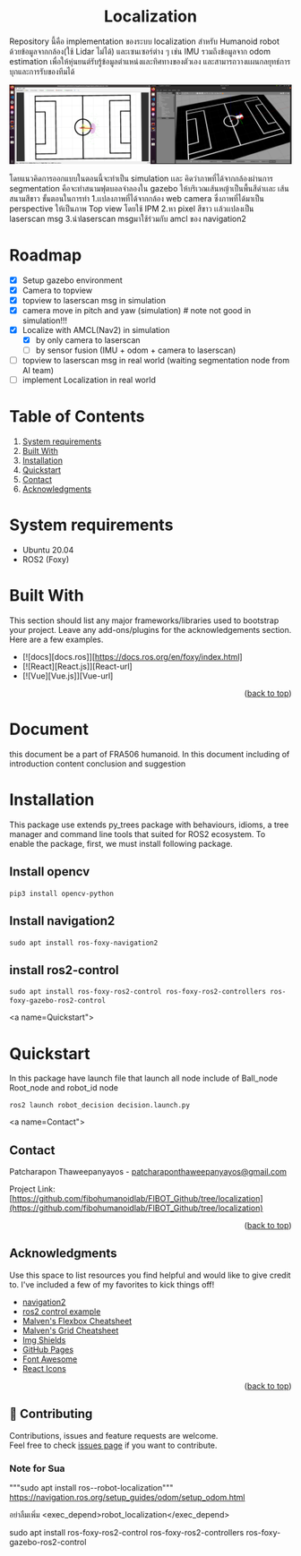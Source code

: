 <h1 align="center">Localization </h1>

Repository นี้คือ implementation ของระบบ localization สำหรับ Humanoid robot ด้วยข้อมูลจากกล้อง(ใช้ Lidar ไม่ได้) และเซนเซอร์ต่าง ๆ เช่น IMU รวมถึงข้อมูลจาก odom estimation เพื่อให้หุ่นยนต์รับรู้ข้อมูลตำแหน่งและทิศทางของตัวเอง และสามารถวางแผนกลยุทธ์การบุกและการรับของทีมได้

![test](image/localization_sim.png)

โดยแนวคิดการออกแบบในตอนนี้จะทำเป็น simulation เเละ คิดว่าภาพที่ได้จากกล้องผ่านการ segmentation คือจะทำสนามฟุตบอลจำลองใน gazebo ให้บริเวณเส้นหญ้าเป็นพื้นสีดำเเละ เส้นสนามสีขาว
ขั้นตอนในการทำ
1.เเปลงภาพที่ได้จากกล้อง web camera ซึ่งภาพที่ได้มาเป็น perspective ให้เป็นภาพ Top view โดยใช้ IPM
2.หา pixel สีขาว เเล้วเเปลงเป็น laserscan msg
3.นำlaserscan msgมาใช้ร่วมกับ amcl ของ navigation2


<!-- ROADMAP -->
# Roadmap
- [x] Setup gazebo environment
- [x] Camera to topview 
- [x] topview to laserscan msg in simulation
- [x] camera move in pitch and yaw (simulation) # note not good in simulation!!!
- [x] Localize with AMCL(Nav2) in simulation
  - [x] by only camera to laserscan
  - [ ] by sensor fusion (IMU + odom + camera to laserscan) 
- [ ] topview to laserscan msg in real world (waiting segmentation node from AI team)
- [ ] implement Localization in real world

# Table of Contents

1. [System requirements](#System-requirements)
2. [Built With](#Built-With)
3. [Installation](#Installation)
4. [Quickstart](#Quickstart)
5. [Contact](#Contact)
6. [Acknowledgments](#Acknowledgments)

<a name="System-requirements"></a>
# System requirements
  
* Ubuntu 20.04 
* ROS2 (Foxy)
  




<a name="Built-With"></a>
# Built With

This section should list any major frameworks/libraries used to bootstrap your project. Leave any add-ons/plugins for the acknowledgements section. Here are a few examples.

* [![docs][docs.ros]][https://docs.ros.org/en/foxy/index.html]
* [![React][React.js]][React-url]
* [![Vue][Vue.js]][Vue-url]


<p align="right">(<a href="#readme-top">back to top</a>)</p>
  
# Document
this document be a part of FRA506 humanoid. In this document including of introduction content conclusion and suggestion

<a name="Installation"></a>
# Installation

This package use extends py_trees package with behaviours, idioms, a tree manager and command line tools that suited for ROS2 ecosystem.
To enable the package, first, we must install following package.
  
## Install opencv
```
pip3 install opencv-python
```
## Install navigation2
```
sudo apt install ros-foxy-navigation2
```
## install ros2-control
```
sudo apt install ros-foxy-ros2-control ros-foxy-ros2-controllers ros-foxy-gazebo-ros2-control
```
<a name=Quickstart"></a>
# Quickstart
In this package have launch file that launch all node include of Ball_node Root_node and robot_id node
```
ros2 launch robot_decision decision.launch.py
```
  
  
  
  <!-- CONTACT -->
  
<a name=Contact"></a>
## Contact

Patcharapon Thaweepanyayos - patcharaponthaweepanyayos@gmail.com

Project Link: [https://github.com/fibohumanoidlab/FIBOT_Github/tree/localization](https://github.com/fibohumanoidlab/FIBOT_Github/tree/localization)

<p align="right">(<a href="#readme-top">back to top</a>)</p>
  
  
  <!-- ACKNOWLEDGMENTS -->
                                       
<a name="Acknowledgments"></a>
## Acknowledgments

Use this space to list resources you find helpful and would like to give credit to. I've included a few of my favorites to kick things off!

* [navigation2](https://navigation.ros.org/getting_started/index.html#getting-started)
* [ros2 control example](https://articulatedrobotics.xyz/mobile-robot-12-ros2-control/)
* [Malven's Flexbox Cheatsheet](https://flexbox.malven.co/)
* [Malven's Grid Cheatsheet](https://grid.malven.co/)
* [Img Shields](https://shields.io)
* [GitHub Pages](https://pages.github.com)
* [Font Awesome](https://fontawesome.com)
* [React Icons](https://react-icons.github.io/react-icons/search)

<p align="right">(<a href="#readme-top">back to top</a>)</p>

## 🤝 Contributing

Contributions, issues and feature requests are welcome.<br />
Feel free to check [issues page](https://github.com/fibohumanoidlab/FIBOT_Github/issues) if you want to contribute.<br />



### Note for Sua
"""sudo apt install ros-<ros2-distro>-robot-localization"""
  https://navigation.ros.org/setup_guides/odom/setup_odom.html
  
  อย่าลืมเพิ่ม <exec_depend>robot_localization</exec_depend>
  
  sudo apt install ros-foxy-ros2-control ros-foxy-ros2-controllers ros-foxy-gazebo-ros2-control
